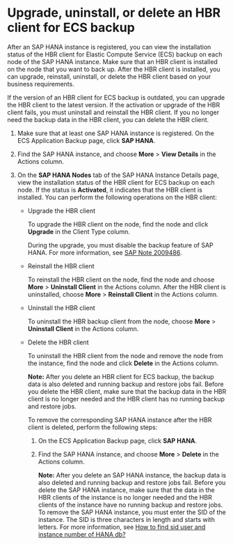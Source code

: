 # Upgrade, uninstall, or delete an HBR client for ECS backup

After an SAP HANA instance is registered, you can view the installation status of the HBR client for Elastic Compute Service \(ECS\) backup on each node of the SAP HANA instance. Make sure that an HBR client is installed on the node that you want to back up. After the HBR client is installed, you can upgrade, reinstall, uninstall, or delete the HBR client based on your business requirements.

If the version of an HBR client for ECS backup is outdated, you can upgrade the HBR client to the latest version. If the activation or upgrade of the HBR client fails, you must uninstall and reinstall the HBR client. If you no longer need the backup data in the HBR client, you can delete the HBR client.

1.  Make sure that at least one SAP HANA instance is registered. On the ECS Application Backup page, click **SAP HANA**.

2.  Find the SAP HANA instance, and choose **More** \> **View Details** in the Actions column.

3.  On the **SAP HANA Nodes** tab of the SAP HANA Instance Details page, view the installation status of the HBR client for ECS backup on each node. If the status is **Activated**, it indicates that the HBR client is installed. You can perform the following operations on the HBR client:

    -   Upgrade the HBR client

        To upgrade the HBR client on the node, find the node and click **Upgrade** in the Client Type column.

        During the upgrade, you must disable the backup feature of SAP HANA. For more information, see [SAP Note 2009486](https://launchpad.support.sap.com/#/notes/2009486).

    -   Reinstall the HBR client

        To reinstall the HBR client on the node, find the node and choose **More** \> **Uninstall Client** in the Actions column. After the HBR client is uninstalled, choose **More** \> **Reinstall Client** in the Actions column.

    -   Uninstall the HBR client

        To uninstall the HBR backup client from the node, choose **More** \> **Uninstall Client** in the Actions column.

    -   Delete the HBR client

        To uninstall the HBR client from the node and remove the node from the instance, find the node and click **Delete** in the Actions column.

        **Note:** After you delete an HBR client for ECS backup, the backup data is also deleted and running backup and restore jobs fail. Before you delete the HBR client, make sure that the backup data in the HBR client is no longer needed and the HBR client has no running backup and restore jobs.

        To remove the corresponding SAP HANA instance after the HBR client is deleted, perform the following steps:

        1.  On the ECS Application Backup page, click **SAP HANA**.
        2.  Find the SAP HANA instance, and choose **More** \> **Delete** in the Actions column.

            **Note:** After you delete an SAP HANA instance, the backup data is also deleted and running backup and restore jobs fail. Before you delete the SAP HANA instance, make sure that the data in the HBR clients of the instance is no longer needed and the HBR clients of the instance have no running backup and restore jobs. To remove the SAP HANA instance, you must enter the SID of the instance. The SID is three characters in length and starts with letters. For more information, see [How to find sid user and instance number of HANA db?](https://answers.sap.com/questions/555192/how-to-find-sid-user-and-instance-number-of-hana-d.html)



